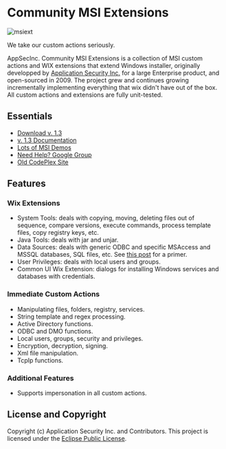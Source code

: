 Community MSI Extensions
========================

![msiext](https://github.com/dblock/msiext/raw/master/msiext.gif)

We take our custom actions seriously.

AppSecInc. Community MSI Extensions is a collection of MSI custom actions and WIX extensions that extend Windows installer, originally developped by [Application Security Inc.](http://www.appsecinc.com) for a large Enterprise product, and open-sourced in 2009. The project grew and continues growing incrementally implementing everything that wix didn't have out of the box. All custom actions and extensions are fully unit-tested.

Essentials
----------

* [Download v. 1.3](http://code.dblock.org/downloads/msiext/msiext-1.3.zip)
* [v. 1.3 Documentation](http://dblock.github.com/msiext/docs/1.3/)
* [Lots of MSI Demos](src/Demos)
* [Need Help? Google Group](https://groups.google.com/group/msiext)
* [Old CodePlex Site](http://msiext.codeplex.com)

Features
--------

### Wix Extensions

* System Tools: deals with copying, moving, deleting files out of sequence, compare versions, execute commands, process template files, copy registry keys, etc.
* Java Tools: deals with jar and unjar.
* Data Sources: deals with generic ODBC and specific MSAccess and MSSQL databases, SQL files, etc. See [this post](http://code.dblock.org/ShowPost.aspx?id=100) for a primer.
* User Privileges: deals with local users and groups.
* Common UI Wix Extension: dialogs for installing Windows services and databases with credentials.

### Immediate Custom Actions

* Manipulating files, folders, registry, services.
* String template and regex processing.
* Active Directory functions.
* ODBC and DMO functions.
* Local users, groups, security and privileges.
* Encryption, decryption, signing.
* Xml file manipulation.
* TcpIp functions.

### Additional Features

* Supports impersonation in all custom actions.

License and Copyright
---------------------

Copyright (c) Application Security Inc. and Contributors.
This project is licensed under the [Eclipse Public License](https://github.com/dblock/msiext/blob/master/LICENSE).
